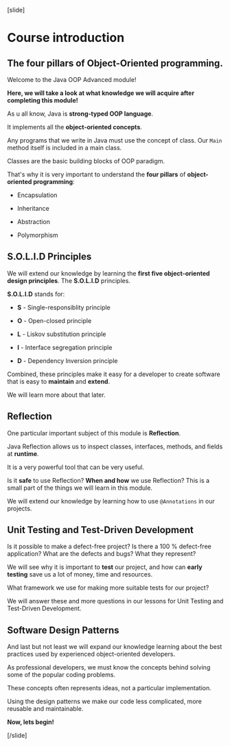 [slide]

# Course introduction

## The four pillars of Object-Oriented programming.

Welcome to the Java OOP Advanced module!

**Here, we will take a look at what knowledge we will acquire after completing this module!**

As u all know, Java is **strong-typed OOP language**.

It implements all the **object-oriented concepts**.

Any programs that we write in Java must use the concept of class. Our `Main` method itself is included in a main class.

Classes are the basic building blocks of OOP paradigm.

That's why it is very important to understand the **four pillars** of **object-oriented programming**: 

- Encapsulation

- Inheritance

- Abstraction

- Polymorphism

## S.O.L.I.D Principles

We will extend our knowledge by learning the **first five object-oriented design principles**. The **S.O.L.I.D** principles.

**S.O.L.I.D** stands for:

- **S** - Single-responsiblity principle

- **O** - Open-closed principle

- **L** - Liskov substitution principle

- **I** - Interface segregation principle

- **D** - Dependency Inversion principle


Combined, these principles make it easy for a developer to create software that is easy to **maintain** and **extend**.

We will learn more about that later.

## Reflection

One particular important subject of this module is **Reflection**.

Java Reflection allows us to inspect classes, interfaces, methods, and fields at **runtime**.

It is a very powerful tool that can be very useful.

Is it **safe** to use Reflection? **When and how** we use Reflection? This is a small part of the things we will learn in this module.

We will extend our knowledge by learning how to use `@Annotations` in our projects.

## Unit Testing and Test-Driven Development

Is it possible to make a defect-free project? Is there a 100 % defect-free application? What are the defects and bugs? What they represent?

We will see why it is important to **test** our project, and how can **early testing** save us a lot of money, time and resources.

What framework we use for making more suitable tests for our project?

We will answer these and more questions in our lessons for Unit Testing and Test-Driven Development.

## Software Design Patterns

And last but not least we will expand our knowledge learning about the best practices used by experienced object-oriented developers.

As professional developers, we must know the concepts behind solving some of the popular coding problems.

These concepts often represents ideas, not a particular implementation.

Using the design patterns we make our code less complicated, more reusable and maintainable. 

**Now, lets begin!**



[/slide]